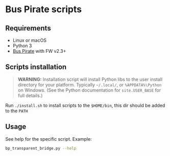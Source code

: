 Bus Pirate scripts
==================

Requirements
------------

- Linux or macOS
- Python 3
- [Bus Pirate](http://dangerousprototypes.com/docs/Bus_Pirate) with FW v2.3+

Scripts installation
--------------------

> **WARNING:** Installation script will install Python libs to the user install directory for your platform. Typically `~/.local/`, or `%APPDATA%\Python` on Windows. (See the Python documentation for `site.USER_BASE` for full details.)

Run `./install.sh` to install scripts to the `$HOME/bin`, this dir should be added to the `PATH`

Usage
-----

See help for the specific script. Example:
```bash
bp_transparent_bridge.py --help
```
